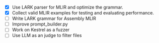 - [X] Use LARK parser for MLIR and optimize the grammar.
- [X] Collect valid MLIR examples for testing and evaluating performance.
- [ ] Write LARK grammar for Assembly MLIR
- [ ] Improve prompt_builder.py
- [ ] Work on Kestrel as a fuzzer
- [ ] Use LLM as an judge to filter files